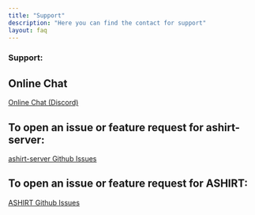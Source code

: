 ```yaml
---
title: "Support"
description: "Here you can find the contact for support"
layout: faq
---
```



<div id="contact">

### Support:

<div class="questions-box">

## Online Chat

[Online Chat (Discord)](https://discord.gg/ymcW6sRveX)

</div>

<div class="questions-box">

## To open an issue or feature request for ashirt-server:

[ashirt-server Github Issues]( https://github.com/ashirt-ops/ashirt-server/issues/new/choose)

</div>

<div class="questions-box">

## To open an issue or feature request for ASHIRT:

[ASHIRT Github Issues]( https://github.com/ashirt-ops/ashirt/issues/new/choose)

</div>

</div>
